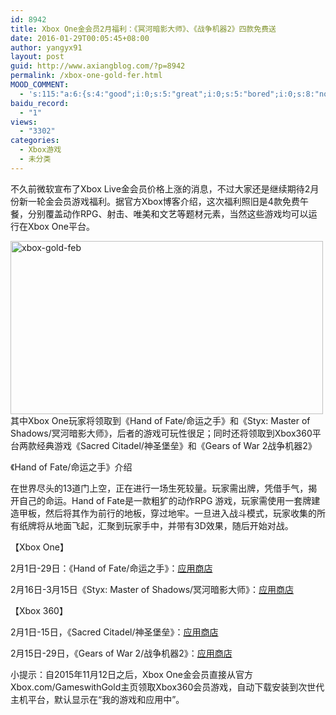 ```yaml
---
id: 8942
title: Xbox One金会员2月福利：《冥河暗影大师》、《战争机器2》四款免费送
date: 2016-01-29T00:05:45+08:00
author: yangyx91
layout: post
guid: http://www.axiangblog.com/?p=8942
permalink: /xbox-one-gold-fer.html
MOOD_COMMENT:
  - 's:115:"a:6:{s:4:"good";i:0;s:5:"great";i:0;s:5:"bored";i:0;s:8:"nonsense";i:0;s:13:"notunderstand";i:0;s:7:"passing";i:0;}";'
baidu_record:
  - "1"
views:
  - "3302"
categories:
  - Xbox游戏
  - 未分类
---
```

不久前微软宣布了Xbox Live金会员价格上涨的消息，不过大家还是继续期待2月份新一轮金会员游戏福利。据官方Xbox博客介绍，这次福利照旧是4款免费午餐，分别覆盖动作RPG、射击、唯美和文艺等题材元素，当然这些游戏均可以运行在Xbox One平台。

<a href="http://www.axiangblog.com/xbox-one-gold-fer.html/xbox-gold-feb" rel="attachment wp-att-8943" target="_blank"  rel="nofollow" ><img loading="lazy" class="aligncenter size-full wp-image-8943" src="http://www.axiangblog.com/wp-content/uploads/2016/01/xbox-gold-feb.jpg" alt="xbox-gold-feb" width="500" height="277" /></a>  
其中Xbox One玩家将领取到《Hand of Fate/命运之手》和《Styx: Master of Shadows/冥河暗影大师》，后者的游戏可玩性很足；同时还将领取到Xbox360平台两款经典游戏《Sacred Citadel/神圣堡垒》和《Gears of War 2战争机器2》

《Hand of Fate/命运之手》介绍

在世界尽头的13道门上空，正在进行一场生死较量。玩家需出牌，凭借手气，揭开自己的命运。Hand of Fate是一款粗犷的动作RPG 游戏，玩家需使用一套牌建造甲板，然后将其作为前行的地板，穿过地牢。一旦进入战斗模式，玩家收集的所有纸牌将从地面飞起，汇聚到玩家手中，并带有3D效果，随后开始对战。

【Xbox One】

2月1日-29日：《Hand of Fate/命运之手》：<a href="https://store.xbox.com/zh-HK/Xbox-One/Games/Hand-of-Fate/be7e5937-6a3a-48fc-86bd-d15239ddc04a" target="_blank" rel="nofollow" >应用商店</a>

2月16日-3月15日《Styx: Master of Shadows/冥河暗影大师》：<a href="https://store.xbox.com/zh-HK/Xbox-One/Games/Styx-Master-of-Shadows/10e11b31-9367-427f-9191-68fbcd793424" target="_blank" rel="nofollow" >应用商店</a>

【Xbox 360】

2月1日-15日，《Sacred Citadel/神圣堡垒》：<a href="https://store.xbox.com/zh-HK/Xbox-One/Games/Sacred-Citadel/c1004fd1-7101-4b00-958a-5caf18ec36b1" target="_blank" rel="nofollow" >应用商店</a>

2月15日-29日，《Gears of War 2/战争机器2》：<a href="http://marketplace.xbox.com/zh-HK/Product/Gears-of-War-2/66acd000-77fe-1000-9115-d8024d53082d" target="_blank" rel="nofollow" >应用商店</a>

小提示：自2015年11月12日之后，Xbox One金会员直接从官方Xbox.com/GameswithGold主页领取Xbox360会员游戏，自动下载安装到次世代主机平台，默认显示在“我的游戏和应用中”。